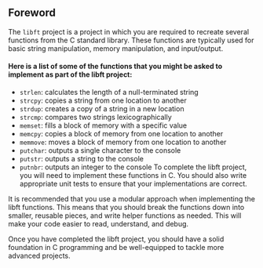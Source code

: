 ## Foreword
The `libft` project is a project in which you are required to recreate several functions from the C standard library. These functions are typically used for basic string manipulation, memory manipulation, and input/output.

#### Here is a list of some of the functions that you might be asked to implement as part of the libft project:

- `strlen`: calculates the length of a null-terminated string
- `strcpy`: copies a string from one location to another
- `strdup`: creates a copy of a string in a new location
- `strcmp`: compares two strings lexicographically
- `memset`: fills a block of memory with a specific value
- `memcpy`: copies a block of memory from one location to another
- `memmove`: moves a block of memory from one location to another
- `putchar`: outputs a single character to the console
- `putstr`: outputs a string to the console
- `putnbr`: outputs an integer to the console
To complete the libft project, you will need to implement these functions in C. You should also write appropriate unit tests to ensure that your implementations are correct.

It is recommended that you use a modular approach when implementing the libft functions. This means that you should break the functions down into smaller, reusable pieces, and write helper functions as needed. This will make your code easier to read, understand, and debug.

Once you have completed the libft project, you should have a solid foundation in C programming and be well-equipped to tackle more advanced projects.
